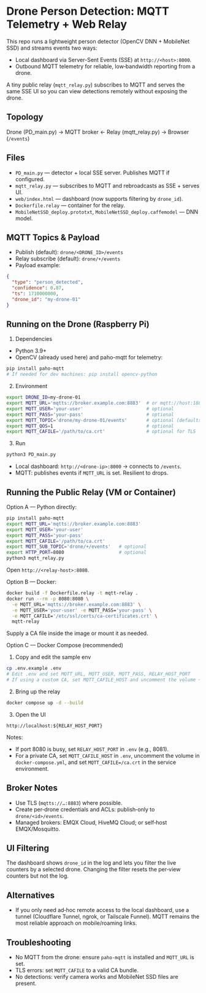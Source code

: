 # Drone Person Detection: MQTT Telemetry + Web Relay

This repo runs a lightweight person detector (OpenCV DNN + MobileNet SSD) and streams events two ways:

- Local dashboard via Server-Sent Events (SSE) at `http://<host>:8000`.
- Outbound MQTT telemetry for reliable, low‑bandwidth reporting from a drone.

A tiny public relay (`mqtt_relay.py`) subscribes to MQTT and serves the same SSE UI so you can view detections remotely without exposing the drone.

## Topology

Drone (PD_main.py) → MQTT broker ← Relay (mqtt_relay.py) → Browser (`/events`)

## Files

- `PD_main.py` — detector + local SSE server. Publishes MQTT if configured.
- `mqtt_relay.py` — subscribes to MQTT and rebroadcasts as SSE + serves UI.
- `web/index.html` — dashboard (now supports filtering by `drone_id`).
- `Dockerfile.relay` — container for the relay.
- `MobileNetSSD_deploy.prototxt`, `MobileNetSSD_deploy.caffemodel` — DNN model.

## MQTT Topics & Payload

- Publish (default): `drone/<DRONE_ID>/events`
- Relay subscribe (default): `drone/+/events`
- Payload example:

```json
{
  "type": "person_detected",
  "confidence": 0.87,
  "ts": 1710000000,
  "drone_id": "my-drone-01"
}
```

## Running on the Drone (Raspberry Pi)

1) Dependencies

- Python 3.9+
- OpenCV (already used here) and paho-mqtt for telemetry:

```bash
pip install paho-mqtt
# If needed for dev machines: pip install opencv-python
```

2) Environment

```bash
export DRONE_ID=my-drone-01
export MQTT_URL='mqtts://broker.example.com:8883'  # or mqtt://host:1883
export MQTT_USER='your-user'                       # optional
export MQTT_PASS='your-pass'                       # optional
export MQTT_TOPIC='drone/my-drone-01/events'       # optional (defaults based on DRONE_ID)
export MQTT_QOS=1                                  # optional
export MQTT_CAFILE='/path/to/ca.crt'               # optional for TLS
```

3) Run

```bash
python3 PD_main.py
```

- Local dashboard: `http://<drone-ip>:8000` → connects to `/events`.
- MQTT: publishes events if `MQTT_URL` is set. Resilient to drops.

## Running the Public Relay (VM or Container)

Option A — Python directly:

```bash
pip install paho-mqtt
export MQTT_URL='mqtts://broker.example.com:8883'
export MQTT_USER='your-user'
export MQTT_PASS='your-pass'
export MQTT_CAFILE='/path/to/ca.crt'
export MQTT_SUB_TOPIC='drone/+/events'   # optional
export HTTP_PORT=8080                    # optional
python3 mqtt_relay.py
```

Open `http://<relay-host>:8080`.

Option B — Docker:

```bash
docker build -f Dockerfile.relay -t mqtt-relay .
docker run --rm -p 8080:8080 \
  -e MQTT_URL='mqtts://broker.example.com:8883' \
  -e MQTT_USER='your-user' -e MQTT_PASS='your-pass' \
  -e MQTT_CAFILE='/etc/ssl/certs/ca-certificates.crt' \
  mqtt-relay
```

Supply a CA file inside the image or mount it as needed.

Option C — Docker Compose (recommended)

1) Copy and edit the sample env

```bash
cp .env.example .env
# Edit .env and set MQTT_URL, MQTT_USER, MQTT_PASS, RELAY_HOST_PORT
# If using a custom CA, set MQTT_CAFILE_HOST and uncomment the volume + MQTT_CAFILE in docker-compose.yml
```

2) Bring up the relay

```bash
docker compose up -d --build
```

3) Open the UI

```
http://localhost:${RELAY_HOST_PORT}
```

Notes:
- If port 8080 is busy, set `RELAY_HOST_PORT` in `.env` (e.g., 8081).
- For a private CA, set `MQTT_CAFILE_HOST` in `.env`, uncomment the volume in `docker-compose.yml`, and set `MQTT_CAFILE=/ca.crt` in the service environment.

## Broker Notes

- Use TLS (`mqtts://…:8883`) where possible.
- Create per‑drone credentials and ACLs: publish‑only to `drone/<id>/events`.
- Managed brokers: EMQX Cloud, HiveMQ Cloud; or self‑host EMQX/Mosquitto.

## UI Filtering

The dashboard shows `drone_id` in the log and lets you filter the live counters by a selected drone. Changing the filter resets the per‑view counters but not the log.

## Alternatives

- If you only need ad‑hoc remote access to the local dashboard, use a tunnel (Cloudflare Tunnel, ngrok, or Tailscale Funnel). MQTT remains the most reliable approach on mobile/roaming links.

## Troubleshooting

- No MQTT from the drone: ensure `paho-mqtt` is installed and `MQTT_URL` is set.
- TLS errors: set `MQTT_CAFILE` to a valid CA bundle.
- No detections: verify camera works and MobileNet SSD files are present.
